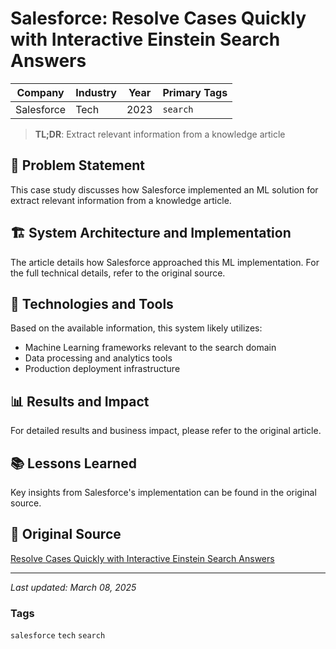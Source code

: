 # Salesforce: Resolve Cases Quickly with Interactive Einstein Search Answers

| Company | Industry | Year | Primary Tags | 
|---------|----------|------|--------------|
| Salesforce | Tech | 2023 | `search` |

> **TL;DR**: Extract relevant information from a knowledge article

## 📝 Problem Statement

This case study discusses how Salesforce implemented an ML solution for extract relevant information from a knowledge article.

## 🏗️ System Architecture and Implementation

The article details how Salesforce approached this ML implementation. For the full technical details, refer to the original source.

## 🔧 Technologies and Tools

Based on the available information, this system likely utilizes:

- Machine Learning frameworks relevant to the search domain
- Data processing and analytics tools
- Production deployment infrastructure

## 📊 Results and Impact

For detailed results and business impact, please refer to the original article.

## 📚 Lessons Learned

Key insights from Salesforce's implementation can be found in the original source.

## 🔗 Original Source

[Resolve Cases Quickly with Interactive Einstein Search Answers](https://blog.salesforceairesearch.com/einstein-search-answers/)

---

*Last updated: March 08, 2025*

### Tags

`salesforce` `tech` `search`
